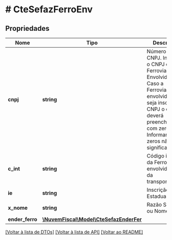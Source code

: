 # # CteSefazFerroEnv

## Propriedades

Nome | Tipo | Descrição | Comentários
------------ | ------------- | ------------- | -------------
**cnpj** | **string** | Número do CNPJ.  Informar o CNPJ da Ferrovia Envolvida. Caso a Ferrovia envolvida não seja inscrita no CNPJ o campo deverá preenchido com zeros.  Informar os zeros não significativos. |
**c_int** | **string** | Código interno da Ferrovia envolvida.  Uso da transportadora. | [optional]
**ie** | **string** | Inscrição Estadual. | [optional]
**x_nome** | **string** | Razão Social ou Nome. |
**ender_ferro** | [**\NuvemFiscal\Model\CteSefazEnderFer**](CteSefazEnderFer.md) |  |

[[Voltar à lista de DTOs]](../../README.md#models) [[Voltar à lista de API]](../../README.md#endpoints) [[Voltar ao README]](../../README.md)
